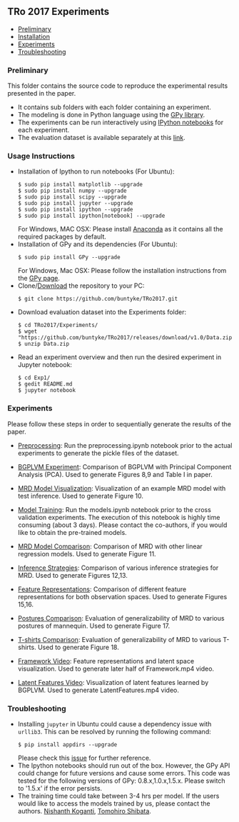 ## TRo 2017 Experiments

* [Preliminary](#preliminary)
* [Installation](#installation)
* [Experiments](#experiments)
* [Troubleshooting](#troubleshooting)

### Preliminary <a name="preliminary"></a>
This folder contains the source code to reproduce the experimental results presented in the paper.

* It contains sub folders with each folder containing an experiment.
* The modeling is done in Python language using the [GPy library](https://github.com/SheffieldML/GPy).
* The experiments can be run interactively using [IPython notebooks](https://ipython.org/) for each experiment.
* The evaluation dataset is available separately at this [link](https://github.com/buntyke/TRo2017/releases/download/v1.0/Data.zip).

### Usage Instructions <a name="installation"></a>

* Installation of Ipython to run notebooks (For Ubuntu):
  ```
  $ sudo pip install matplotlib --upgrade
  $ sudo pip install numpy --upgrade
  $ sudo pip install scipy --upgrade
  $ sudo pip install jupyter --upgrade
  $ sudo pip install ipython --upgrade
  $ sudo pip install ipython[notebook] --upgrade
  ```
  For Windows, MAC OSX: Please install [Anaconda](https://www.continuum.io/downloads) as it contains all the required packages by default.
* Installation of GPy and its dependencies (For Ubuntu):
  ```
  $ sudo pip install GPy --upgrade
  ```
  For Windows, Mac OSX: Please follow the installation instructions from the [GPy page](https://github.com/SheffieldML/GPy).
* Clone/[Download](https://github.com/buntyke/TRo2017/archive/master.zip) the repository to your PC:
  ```
  $ git clone https://github.com/buntyke/TRo2017.git
  ```
* Download evaluation dataset into the Experiments folder:
  ```
  $ cd TRo2017/Experiments/
  $ wget "https://github.com/buntyke/TRo2017/releases/download/v1.0/Data.zip"
  $ unzip Data.zip
  ```
* Read an experiment overview and then run the desired experiment in Jupyter notebook:
  ```
  $ cd Exp1/
  $ gedit README.md
  $ jupyter notebook
  ```

### Experiments <a name="experiments"></a>

Please follow these steps in order to sequentially generate the results of the paper.

* [Preprocessing](preprocessing.ipynb): Run the preprocessing.ipynb notebook prior to the actual experiments to generate the pickle files of the dataset.

* [BGPLVM Experiment](Exp1/README.md): Comparison of BGPLVM with Principal Component Analysis (PCA). Used to generate Figures 8,9 and Table I in paper.

* [MRD Model Visualization](Exp4/README.md): Visualization of an example MRD model with test inference. Used to generate Figure 10.

* [Model Training](models.ipynb): Run the models.ipynb notebook prior to the cross validation experiments. The execution of this notebook is highly time consuming (about 3 days). Please contact the co-authors, if you would like to obtain the pre-trained models.

* [MRD Model Comparison](Exp2/README.md): Comparison of MRD with other linear regression models. Used to generate Figure 11.

* [Inference Strategies](Exp3/README.md): Comparison of various inference strategies for MRD. Used to generate Figures 12,13.

* [Feature Representations](Exp5/README.md): Comparison of different feature representations for both observation spaces. Used to generate Figures 15,16.

* [Postures Comparison](Exp6/README.md): Evaluation of generalizability of MRD to various postures of mannequin. Used to generate Figure 17.

* [T-shirts Comparison](Exp7/README.md): Evaluation of generalizability of MRD to various T-shirts. Used to generate Figure 18.

* [Framework Video](Exp8/README.md): Feature representations and latent space visualization. Used to generate later half of Framework.mp4 video.

* [Latent Features Video](Exp9/READM.md): Visualization of latent features learned by BGPLVM. Used to generate LatentFeatures.mp4 video.

### Troubleshooting <a name="troubleshooting"></a>

* Installing `jupyter` in Ubuntu could cause a dependency issue with `urllib3`. This can be resolved by running the following command:
  ```
  $ pip install appdirs --upgrade
  ```
  Please check this [issue](https://github.com/buntyke/TRo2017/issues/1) for further reference.
* The Ipython notebooks should run out of the box. However, the GPy API could change for future versions and cause some errors. This code was tested for the following versions of GPy: 0.8.x,1.0.x,1.5.x. Please switch to '1.5.x' if the error persists.
* The training time could take between 3-4 hrs per model. If the users would like to access the models trained by us, please contact the authors. [Nishanth Koganti](buntyke.github.io), [Tomohiro Shibata](brain.kyutech.ac.jp/~tom).
